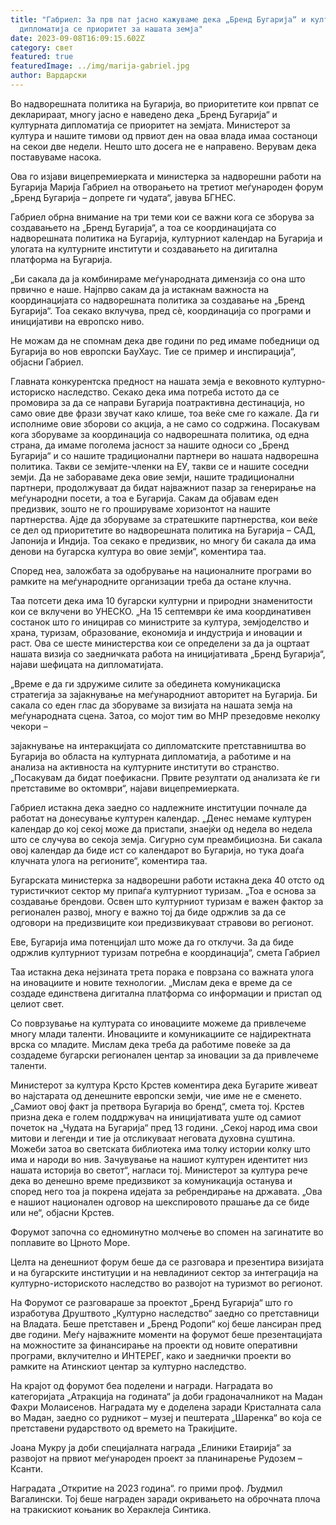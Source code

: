 ```yaml
---
title: "Габриел: За прв пат јасно кажуваме дека „Бренд Бугарија“ и културната
  дипломатија се приоритет за нашата земја"
date: 2023-09-08T16:09:15.602Z
category: свет
featured: true
featuredImage: ../img/marija-gabriel.jpg
author: Вардарски
---
```

<!--StartFragment-->

Во надворешната политика на Бугарија, во приоритетите кои првпат се декларираат, многу јасно е наведено дека „Бренд Бугарија“ и културната дипломатија се приоритет на земјата. Министерoт за култура и нашите тимови од првиот ден на оваа влада имаа состаноци на секои две недели. Нешто што досега не е направено. Верувам дека поставуваме насока.

Ова го изјави вицепремиерката и министерка за надворешни работи на Бугарија Марија Габриел на отворањето на третиот меѓународен форум „Бренд Бугарија – допрете ги чудата“, јавува БГНЕС.

Габриел обрна внимание на три теми кои се важни кога се зборува за создавањето на „Бренд Бугарија“, а тоа се координацијата со надворешната политика на Бугарија, културниот календар на Бугарија и улогата на културните институти и создавањето на дигитална платформа на Бугарија.

„Би сакала да ја комбинираме меѓународната димензија со она што првично е наше. Најпрво сакам да ја истакнам важноста на координацијата со надворешната политика за создавање на „Бренд Бугарија“. Тоа секако вклучува, пред сè, координација со програми и иницијативи на европско ниво.

Не можам да не спомнам дека две години по ред имаме победници од Бугарија во нов европски БауХаус. Тие се пример и инспирација“, објасни Габриел.

Главната конкурентска предност на нашата земја е вековното културно-историско наследство. Секако дека има потреба истото да се промовира за да се направи Бугарија поатрактивна дестинација, но само овие две фрази звучат како клише, тоа веќе сме го кажале. Да ги исполниме овие зборови со акција, а не само со содржина. Посакувам кога зборуваме за координација со надворешната политика, од една страна, да имаме поголема јасност за нашите односи со „Бренд Бугарија“ и со нашите традиционални партнери во нашата надворешна политика. Такви се земјите-членки на ЕУ, такви се и нашите соседни земји. Да не забораваме дека овие земји, нашите традиционални партнери, продолжуваат да бидат најважниот пазар за генерирање на меѓународни посети, а тоа е Бугарија. Сакам да објавам еден предизвик, зошто не го прошируваме хоризонтот на нашите партнерства. Ајде да зборуваме за стратешките партнерства, кои веќе се дел од приоритетите во надворешната политика на Бугарија – САД, Јапонија и Индија. Тоа секако е предизвик, но многу би сакала да има денови на бугарска култура во овие земји“, коментира таа.

Според неа, заложбата за одобрување на националните програми во рамките на меѓународните организации треба да остане клучна.

Таа потсети дека има 10 бугарски културни и природни знаменитости кои се вклучени во УНЕСКО. „На 15 септември ќе има координативен состанок што го иницирав со министрите за култура, земјоделство и храна, туризам, образование, економија и индустрија и иновации и раст. Ова се шесте министерства кои се определени за да ја оцртаат нашата визија со заедничката работа на иницијативата „Бренд Бугарија“, најави шефицата на дипломатијата.

„Време е да ги здружиме силите за обединета комуникациска стратегија за зајакнување на меѓународниот авторитет на Бугарија. Би сакала со еден глас да зборуваме за визијата на нашата земја на меѓународната сцена. Затоа, со мојот тим во МНР презедовме неколку чекори –

зајакнување на интеракцијата со дипломатските претставништва во Бугарија во областа на културната дипломатија, а работиме и на анализа на активноста на културните институти во странство. „Посакувам да бидат поефикасни. Првите резултати од анализата ќе ги претставиме во октомври“, најави вицепремиерката.

Габриел истакна дека заедно со надлежните институции почнале да работат на донесување културен календар. „Денес немаме културен календар до кој секој може да пристапи, знаејќи од недела во недела што се случува во секоја земја. Сигурно сум преамбициозна. Би сакала овој календар да биде ист со календарот во Бугарија, но тука доаѓа клучната улога на регионите“, коментира таа.

Бугарската министерка за надворешни работи истакна дека 40 отсто од туристичкиот сектор му припаѓа културниот туризам. „Тоа е основа за создавање брендови. Освен што културниот туризам е важен фактор за регионален развој, многу е важно тој да биде одржлив за да се одговори на предизвиците кои предизвикуваат стравови во регионот.

Еве, Бугарија има потенцијал што може да го отклучи. За да биде одржлив културниот туризам потребна е координација“, смета Габриел

Таа истакна дека нејзината трета порака е поврзана со важната улога на иновациите и новите технологии. „Мислам дека е време да се создаде единствена дигитална платформа со информации и пристап од целиот свет.

Со поврзување на културата со иновациите можеме да привлечеме многу млади таленти. Иновациите и комуникациите се најдиректната врска со младите. Мислам дека треба да работиме повеќе за да создадеме бугарски регионален центар за иновации за да привлечеме таленти.

Министерот за култура Крсто Крстев коментира дека Бугарите живеат во најстарата од денешните европски земји, чие име не е сменето. „Самиот овој факт ја претвора Бугарија во бренд“, смета тој. Крстев призна дека е голем поддржувач на иницијативата уште од самиот почеток на „Чудата на Бугарија“ пред 13 години. „Секој народ има свои митови и легенди и тие ја отсликуваат неговата духовна суштина. Можеби затоа во светската библиотека има толку истории колку што има и народи во нив. Зачувување на нашиот културен идентитет низ нашата историја во светот“, нагласи тој. Министерот за култура рече дека во денешно време предизвикот за комуникација останува и според него тоа ја покрена идејата за ребрендирање на државата. „Ова е нашиот национален одговор на шекспировото прашање да се биде или не“, објасни Крстев.

Форумот започна со едноминутно молчење во спомен на загинатите во поплавите во Црното Море.

Целта на денешниот форум беше да се разговара и презентира визијата и на бугарските институции и на невладиниот сектор за интеграција на културно-историското наследство во развојот на туризмот во регионот.

На Форумот се разговараше за проектот „Бренд Бугарија“ што го изработува Друштвото „Културно наследство“ заедно со претставници на Владата. Беше претставен и „Бренд Родопи“ кој беше лансиран пред две години. Меѓу најважните моменти на форумот беше презентацијата на можностите за финансирање на проекти од новите оперативни програми, вклучително и ИНТЕРЕГ, како и заеднички проекти во рамките на Атинскиот центар за културно наследство.

На крајот од форумот беа поделени и награди. Наградата во категоријата „Атракција на годината“ ја доби градоначалникот на Мадан Фахри Молаисенов. Наградата му е доделена заради Кристалната сала во Мадан, заедно со рудникот – музеј и пештерата „Шаренка“ во која се претставени рударството од времето на Тракијците.

Јоана Мукру ја доби специјалната награда „Елиники Етаирија“ за развојот на првиот меѓународен проект за планинарење Рудозем – Ксанти.

Наградата „Откритие на 2023 година“. го прими проф. Људмил Вагалински. Тој беше награден заради окривањето на оброчната плоча на тракискиот коњаник во Хераклеја Синтика.

<!--EndFragment-->